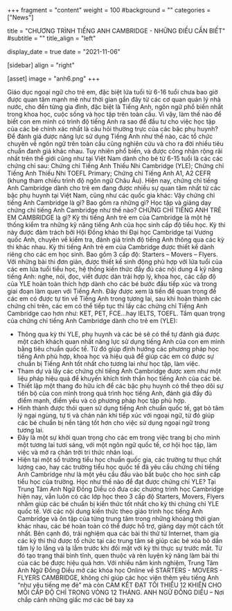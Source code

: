 +++
fragment = "content"
weight = 100
#background = ""
categories = ["News"]

title = "CHƯƠNG TRÌNH TIẾNG ANH CAMBRIDGE - NHỮNG ĐIỀU CẦN BIẾT"
#subtitle = ""
title_align = "left"

display_date = true
date = "2021-11-06"


[sidebar]
  align = "right"

[asset]
  image = "anh6.png"
+++


Giáo dục ngoại ngữ cho trẻ em, đặc biệt lứa tuổi từ 6-16 tuổi chưa bao giờ được quan tâm mạnh mẽ như thời gian gần đây từ các cơ quan quản lý nhà nước, cho đến từng gia đình, đặc biệt là Tiếng Anh, ngôn ngữ phổ biến nhất trong khoa học, cuộc sống và học tập trên toàn cầu. Vì vậy, làm thế nào để biết con em mình có trình độ tiếng Anh ra sao để đầu tư cho việc học tập của các bé chính xác nhất là câu hỏi thường trực của các bậc phụ huynh? 
Để đánh giá được năng lực sử dụng Tiếng Anh như thế nào, các tổ chức chuyên về ngôn ngữ trên toàn cầu cũng nghiên cứu và cho ra đời nhiều tiêu chuẩn đanh giá khác nhau. Tuy nhiên phổ biến, và được công nhận rộng rãi nhất trên thế giới cũng như tại Việt Nam dành cho bé từ 6-15 tuổi là các các chứng chỉ sau:
Chứng chỉ Tiếng Anh Thiếu Nhi Cambridge (YLE);
Chứng chỉ Tiếng Anh Thiếu Nhi TOEFL Primary;
Chứng chỉ Tiếng Anh A1, A2 CEFR (khung tham chiếu trình độ ngôn ngữ Châu Âu).
Hiện nay, chứng chỉ tiếng Anh Cambridge dành cho trẻ em đang được nhiều sự quan tâm nhất từ các bậc phụ huynh tại Việt Nam, cũng như các quốc gia khác: Vậy chứng chỉ tiếng Anh Cambridge là gì? Bao gồm ra những gì? Học tập và giảng dạy chứng chỉ tiếng Anh Cambridge như thế nào? CHỨNG CHỈ TIẾNG ANH TRẺ EM CAMBRIDGE là gì? Kỳ thi tiếng Anh trẻ em của Cambridge là một hệ thống kiểm tra những kỹ năng tiếng Anh của học sinh cấp độ tiểu học. Kỳ thi này được đảm trách bởi Hội Đồng khảo thí Đại học Cambridge tại Vương quốc Anh, chuyên về kiểm tra, đánh giá trình độ tiếng Anh thông qua các kỳ thi khác nhau.
Kỳ thi tiếng Anh trẻ em của Cambridge được thiết kế dành riêng cho các em học sinh. Bao gồm 3 cấp độ: Starters – Movers – Flyers.
Với những bài thi đơn giản, được thiết kế sinh động phù hợp với lứa tuổi của các em lứa tuổi tiểu học, hệ thống kiến thức đầy đủ các nội dung 4 kỹ năng tiếng Anh: nghe, nói, đọc, viết được dàn trải hợp lý, khoa học, các cấp độ của YLE hoàn toàn thích hợp dành cho các bé bước đầu tiếp xúc và trong giai đoạn làm quen với Tiếng Anh. Đây được xem là tiền đề quan trọng để các em có được tự tin về Tiếng Anh trong tương lai, sau khi hoàn thành các chứng chỉ trên, các em có thể tiếp tục thi lấy các chứng chỉ Tiếng Anh Cambridge cao hơn như: KET, PET, FCE…hay IELTS, TOEFL.
Tầm quan trọng của chứng chỉ tiếng Anh Cambridge dành cho trẻ em (YLE):
- Thông qua kỳ thi YLE, phụ huynh và các bé sẽ có thể tự đánh giá được một cách khách quan nhất năng lực sử dụng tiếng Anh của con em mình bằng tiêu chuẩn quốc tế. Từ đó giúp định hướng các phương pháp học tiếng Anh phù hợp, khoa học và hiệu quả để giúp các em có được sự chuẩn bị Tiếng Anh tốt nhất cho tương lai như học tập, làm việc.
- Tham dự và lấy các chứng chỉ tiếng Anh Cambridge được xem như một liệu pháp hiệu quả để khuyến khích tinh thần học tiếng Anh của các bé.
- Thiết lập một thang đo hữu ích để các bậc phụ huynh có thể theo dõi sự tiến bộ của con mình trong quá trình học tiếng Anh, đánh giá đầy đủ điểm mạnh, điểm yếu và có phương pháp học tập phù hợp.
- Hình thành được thói quen sử dụng tiếng Anh chuẩn quốc tế, gạt bỏ tâm lý ngại ngùng, tự ti và chán nản khi tiếp xúc với ngoại ngữ, từ đó giúp các bé chuẩn bị nền tảng tốt hơn cho việc sử dụng ngoại ngữ trong tương lai.
- Đây là một sự khởi quan trọng cho các em trong việc trang bị cho mình một tương lai tươi sáng, với một ngôn ngữ quốc tế, cơ hội học tập, làm việc và mở ra chân trời tri thức nhân loại.
- Hiện tại một số trường tiểu học chuẩn quốc gia, các trường tư thục chất lượng cao, hay các trường tiểu học quốc tế đã yêu cầu chứng chỉ tiếng Anh Cambridge như là một yêu cầu đầu vào bắt buộc cho học sinh cấp tiểu học của trường.
Học như thế nào để đạt được chứng chỉ YLE?
Tại Trung Tâm Anh Ngữ Đồng Diều có đưa các chương trình học Cambridge hiện nay, vẫn luôn có các lớp học theo 3 cấp độ Starters, Movers, Flyers nhằm giúp các bé chuẩn bị kiến thức tốt nhất cho kỳ thi chứng chỉ YLE quốc tế.
Với các nội dung kiến thức theo giáo trình học tiếng Anh Cambridge và ôn tập của từng trung tâm trong những khoảng thời gian khác nhau, các bé hoàn toàn có thể được hỗ trợ, giảng dạy một cách tốt nhất. Bên cạnh đó, trải nghiệm qua các bài thi thử từ Internet, tham gia các kỳ thi thử được tổ chức tại các trung tâm sẽ giúp các bé xóa bỏ dần tâm lý lo lắng và lạ lẫm trước khi đối mặt với kỳ thi thực sự trước mắt. Từ đó tạo trạng thái bình tĩnh, quen thuộc và rèn luyện kỹ năng làm bài thi của các bé được hiệu quả hơn.
Với nhiều năm kinh nghiệm, Trung Tâm Anh Ngữ Đồng Diều mở các khóa học Online về STARTERS - MOVERS - FLYERS CAMBRIDGE, không chỉ giúp các học viên thêm yêu tiếng Anh “như yêu tiếng mẹ đẻ” mà còn CAM KẾT ĐẠT TỐI THIỂU 12 KHIÊN CHO MỖI CẤP ĐỘ CHỈ TRONG VÒNG 12 THÁNG.
ANH NGỮ ĐỒNG DIỀU – Nơi chắp cánh những giấc mơ các bé bay xa
